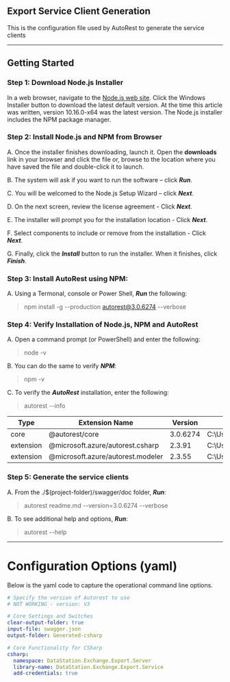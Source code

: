 ﻿## Export Service Client Generation

This is the configuration file used by AutoRest to generate the service clients

---

## Getting Started

### Step 1: Download Node.js Installer
<!-- [Node.js web site](https://nodejs.org/en/download/). -->
In a web browser, navigate to the
<a href="https://nodejs.org/en/download/" target="_blank">Node.js web site</a>. 
Click the Windows Installer button to download the latest default version. 
At the time this article was written, version 10.16.0-x64 was the latest version. 
The Node.js installer includes the NPM package manager.

### Step 2: Install Node.js and NPM from Browser
A. Once the installer finishes downloading, launch it. Open the **downloads** link in your browser and click the file or, browse to the location where you have saved the file and double-click it to launch.

B. The system will ask if you want to run the software – click **_Run_**.

C. You will be welcomed to the Node.js Setup Wizard – click **_Next_**.

D. On the next screen, review the license agreement - Click **_Next_**.

E. The installer will prompt you for the installation location - Click **_Next_**.

F. Select components to include or remove from the installation - Click **_Next_**.

G. Finally, click the **_Install_** button to run the installer. When it finishes, click **_Finish_**.

### Step 3: Install AutoRest using NPM:

A. Using a Termonal, console or Power Shell, **_Run_** the following:

> npm install -g --production autorest@3.0.6274 --verbose


### Step 4: Verify Installation of Node.js, NPM and AutoRest

A. Open a command prompt (or PowerShell) and enter the following:

> node -v

B. You can do the same to verify **_NPM_**:

> npm -v

C. To verify the **_AutoRest_** installation, enter the following:

> autorest --info

| Type      | Extension Name                    | Version  | Location
|-----------|-----------------------------------|----------|-------------------------------------------------------------------|
| core      | @autorest/core                    | 3.0.6274 | C:\Users\dhopk\.autorest\@autorest_core@3.0.6274                  |
| extension | @microsoft.azure/autorest.csharp  | 2.3.91   | C:\Users\dhopk\.autorest\@microsoft.azure_autorest.csharp@2.3.91  |
| extension | @microsoft.azure/autorest.modeler | 2.3.55   | C:\Users\dhopk\.autorest\@microsoft.azure_autorest.modeler@2.3.55 |


### Step 5: Generate the service clients

A. From the ./$(project-folder)/swagger/doc folder, **_Run_**:

> autorest readme.md --version=3.0.6274 --verbose

B. To see additional help and options, **_Run_**:

> autorest --help

---

# Configuration Options (yaml)
Below is the yaml code to capture the operational command line options.

```yaml
# Specify the version of Autorest to use
# NOT WORKING - version: V3

# Core Settings and Switches
clear-output-folder: true
input-file: swagger.json
output-folder: Generated-csharp

# Core Functionality for CSharp
csharp:
  namespace: DataStation.Exchange.Export.Server
  library-name: DataStation.Exchange.Export.Service
  add-credentials: true
```

